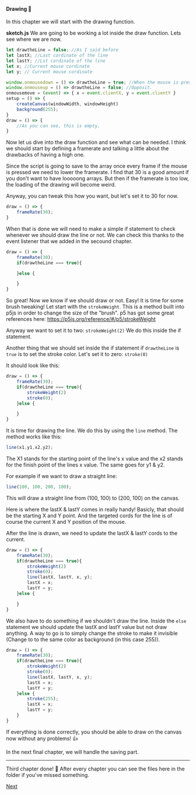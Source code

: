 #### Drawing :blossom:
In this chapter we will start with the drawing function.

__sketch.js__
We are going to be working a lot inside the draw function. Lets see where we are now.
```js
let drawtheLine = false; //As I said before
let lastX; //Last cordinate of the line
let lastY; //Lst cordinate of the line
let x; //Current mouse cordinate
let y; // Current mouse cordinate

window.onmousedown = () => drawtheLine = true; //When the mouse is pressed we should change the draw the line variable
window.onmouseup = () => drawtheLine = false; //Opposit.
onmousemove = (event) => { x = event.clientX, y = event.clientY }
setup = () => {
    createCanvas(windowWidth, windowHeight)
    background(255);
}
draw = () => {
    //As you can see, this is empty.
}
```
Now let us dive into the draw function and see what can be needed.
I think we should start by defining a framerate and talking a little about the drawbacks of having a high one.

Since the script is going to save to the array once every frame if the mouse is pressed we need to lower the framerate. I find that 30 is a good amount if you don't want to have looooong arrays. But then if the framerate is too low, the loading of the drawing will become weird.

Anyway, you can tweak this how you want, but let's set it to 30 for now.
```js
draw = () => {
    frameRate(30);
}
```

When that is done we will need to make a simple if statement to check whenever we should draw the line or not. We can check this thanks to the event listener that we added in the secound chapter.
```js
draw = () => {
    frameRate(30);
    if(drawtheLine === true){

    }else {

    }
}
```
So great! Now we know if we should draw or not. Easy! It is time for some brush tweaking!
Let start with the ```strokeWeight```. This is a method built into p5js in order to change the size of the "brush". p5 has got some great references here: https://p5js.org/reference/#/p5/strokeWeight

Anyway we want to set it to two: ```strokeWeight(2)```
We do this inside the if statement.

Another thing that we should set inside the if statement if ```drawtheLine``` is ```true``` is to set the stroke color. Let's set it to zero: ```stroke(0)```

It should look like this:
```js
draw = () => {
    frameRate(30);
    if(drawtheLine === true){
        strokeWeight(2)
        stroke(0);
    }else {

    }
}
```
It is time for drawing the line. We do this by using the ```line``` method.
The method works like this: 
```js
line(x1,y1,x2,y2);
```
The X1 stands for the starting point of the line's x value and the x2 stands for the finish point of the lines x value. The same goes for y1 & y2. 

For example if we want to draw a straight line: 
```js
line(100, 100, 200, 100);
```
This will draw a straight line from (100, 100) to (200, 100) on the canvas.

Here is where the lastX & lastY comes in really handy! Basicly, that should be the starting X and Y point. And the targeted cords for the line is of course the current X and Y position of the mouse.

After the line is drawn, we need to update the lastX & lastY cords to the current.
```js
draw = () => {
    frameRate(30);
    if(drawtheLine === true){
        strokeWeight(2)
        stroke(0);
        line(lastX, lastY, x, y);
        lastX = x;
        lastY = y;
    }else {

    }
}
```
We also have to do something if we shouldn't draw the line. Inside the ```else``` statement we should update the lastX and lastY value but not draw anything. A way to go is to simply change the stroke to make it invisible (Change to to the same color as background (in this case 255)). 

```js
draw = () => {
    frameRate(30);
    if(drawtheLine === true){
        strokeWeight(2)
        stroke(0);
        line(lastX, lastY, x, y);
        lastX = x;
        lastY = y;
    }else {
        stroke(255);
        lastX = x;
        lastY = y;
    }
}
```

If everything is done correctly, you should be able to draw on the canvas now without any problems! :+1:

In the next final chapter, we will handle the saving part.

---
Third chapter done! :apple:
After every chapter you can see the files here in the folder if you've missed something.

[Next](https://github.com/ThunbergOlle/p5js-savedrawings-tutorial/blob/master/chap.4/chap.4.md)

